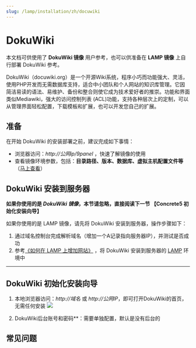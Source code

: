 ```yaml
---
slug: /lamp/installation/zh/docuwiki
---
```


# DokuWiki

本文档可供使用了 **DokuWiki 镜像** 用户参考，也可以供准备在 **LAMP 镜像** 上自行部署 DokuWiki 参考。

DokuWiki（docuwiki.org）是一个开源Wiki系统，程序小巧而功能强大、灵活，使用PHP开发而无需数据库支持，适合中小团队和个人网站的知识库管理。它因简洁易读的语法、易维护、备份和整合则使它成为技术爱好者的推崇。功能和界面类似Mediawiki，强大的访问控制列表 (ACL)功能，支持各种层次上的定制，可以从管理界面轻松配置，下载模板和扩展，也可以开发您自己的扩展。

## 准备

在开始 DokuWiki 的安装部署之前，建议完成如下事情：

* 浏览器访问：*http://公网ip/9panel* ，快速了解镜像的使用
* 查看镜像环境参数，包括：**目录路径、版本、数据库、虚拟主机配置文件等** （[马上查看](https://support.websoft9.com/docs/lamp/zh/stack-components.html)）

## DokuWiki 安装到服务器

**如果你使用的是 *DokuWiki 镜像*，本节请忽略，直接阅读下一节 【Concrete5 初始化安装向导】**

如果你使用的是 LAMP 镜像，请先将 DokuWiki 安装到服务器，操作步骤如下：

1. 通过域名控制台完成解析域名（增加一个A记录指向服务器IP），并测试是否成功
2. 参考[《如何在 LAMP 上增加网站》](https://support.websoft9.com/docs/lamp/zh/solution-deployment.html#安装第二个网站) ，将 DokuWiki 安装到服务器的 [LAMP](https://support.websoft9.com/docs/lamp/zh/) 环境中

---

## DokuWiki 初始化安装向导

1. 本地浏览器访问：*http://域名* 或 *http://公网IP*，即可打开DokuWiki的首页，无需任何安装
  ![](https://libs.websoft9.com/Websoft9/DocsPicture/zh/dokuwiki/dokuwiki-homepage-websoft9.png)

2. DokuWiki后台账号和密码\*\*：需要单独配置，默认是没有后台的

## 常见问题